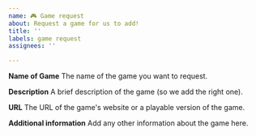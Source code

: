 ```yaml
---
name: 🎮 Game request
about: Request a game for us to add!
title: ''
labels: game request
assignees: ''

---
```


**Name of Game**
The name of the game you want to request.

**Description**
A brief description of the game (so we add the right one).

**URL**
The URL of the game's website or a playable version of the game.

**Additional information**
Add any other information about the game here.

